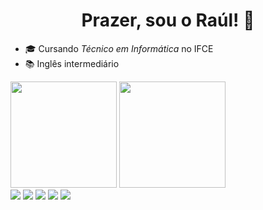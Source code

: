 <h1 align="center">Prazer, sou o Raúl! 👋</h1>

  - 🎓 Cursando *Técnico em Informática* no IFCE 
  - 📚 Inglês intermediário
<div>
  <img height="170cm" src="https://github-readme-stats.vercel.app/api?username=raulscarvalho&show_icons=true&theme=tokyonight"> </img>
  <img height="170cm" src="https://github-readme-stats.vercel.app/api/top-langs/?username=raulscarvalho&show_icons=true&theme=tokyonight"> </img>
</div>
<div>
  <img src="https://img.shields.io/badge/Python-3776AB?style=for-the-badge&logo=python&logoColor=white">
  <img src="https://img.shields.io/badge/JavaScript-F7DF1E?style=for-the-badge&logo=javascript&logoColor=black">
  <img src="https://img.shields.io/badge/Java-ED8B00?style=for-the-badge&logo=openjdk&logoColor=white">
  <img src="https://img.shields.io/badge/HTML5-E34F26?style=for-the-badge&logo=html5&logoColor=white">
  <img src="https://img.shields.io/badge/CSS3-1572B6?style=for-the-badge&logo=css3&logoColor=white">
</div>
